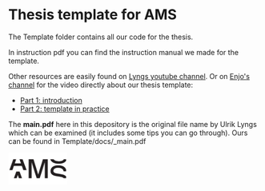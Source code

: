 # Thesis template for AMS

The Template folder contains all our code for the thesis.

In instruction pdf you can find the instruction manual we made for the template. 

Other resources are easily found on [Lyngs youtube channel](https://www.youtube.com/user/ulyngs). 
Or on [Enjo's channel](https://www.youtube.com/channel/UChGfng0ChNfPHGCLiRvt8yg) for the video directly about our thesis template:
- [Part 1: introduction](https://www.youtube.com/watch?v=yqRSNXNRf4I)
- [Part 2: template in practice](https://www.youtube.com/watch?v=5PdNQk-jte0&t=296s)

The __main.pdf__ here in this depository is the original file name by Ulrik Lyngs which can be examined (it includes some tips you can go through). Ours can be found in Template/docs/_main.pdf

![](Template/templates/amslogo.png)